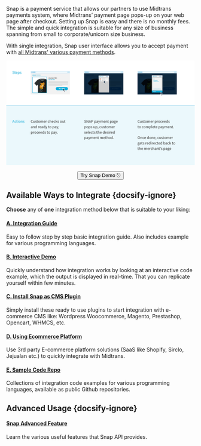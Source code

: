 Snap is a payment service that allows our partners to use Midtrans payments system, where Midtrans’ payment page pops-up on your web page after checkout. Setting up Snap is easy and there is no monthly fees. The simple and quick integration is suitable for any size of business spanning from small to corporate/unicorn size business.

 With single integration, Snap user interface allows you to accept payment with [all Midtrans' various payment methods](https://midtrans.com/payments).

![Snap Overview](./../../asset/image/snap-overview-main.png)

<p style="text-align: center;">
  <button onclick="
  event.target.innerText = `Processing...`;
  fetch(`https://cors-anywhere.herokuapp.com/https://midtrans.com/api/request_snap_token`)
    .then(res=>res.json())
    .then(res=>{
      let snapToken = res.token;
      snap.pay(snapToken,{
        onSuccess: function(res){ console.log('Snap result:',res) },
        onPending: function(res){ console.log('Snap result:',res) },
        onError: function(res){ console.log('Snap result:',res) },
      });
    })
    .catch( e=>{ console.error(e); window.open('https://demo.midtrans.com', '_blank'); } )
    .finally( e=>{ event.target.innerText = `Pay with Snap &#9099;` })
  " class="my-btn">Try Snap Demo &#9099;</button>
</p>

## Available Ways to Integrate {docsify-ignore}
**Choose** any of **one** integration method below that is suitable to your liking:

<div class="my-card">

#### [A. Integration Guide](/en/snap/integration-guide.md)
Easy to follow step by step basic integration guide. Also includes example for various programming languages.
</div>

<div class="my-card">

#### [B. Interactive Demo](/en/snap/interactive-demo.md)
Quickly understand how integration works by looking at an interactive code example, which the output is displayed in real-time. That you can replicate yourself within few minutes.
</div>

<div class="my-card">

#### [C. Install Snap as CMS Plugin](/en/snap/with-plugins.md)
Simply install these ready to use plugins to start integration with e-commerce CMS like: Wordpress Woocommerce, Magento, Prestashop, Opencart, WHMCS, etc.
</div>

<div class="my-card">

#### [D. Using Ecommerce Platform](/en/snap/platform/overview.md)
Use 3rd party E-commerce platform solutions (SaaS like Shopify, Sirclo, Jejualan etc.) to quickly integrate with Midtrans.
</div>

<div class="my-card">

#### [E. Sample Code Repo](/en/technical-reference/library-plugin.md#sample-code)
Collections of integration code examples for various programming languages, available as public Github repositories.
</div>


## Advanced Usage {docsify-ignore}

<div class="my-card">

#### [Snap Advanced Feature](/en/snap/advanced-feature.md)
Learn the various useful features that Snap API provides.
</div>